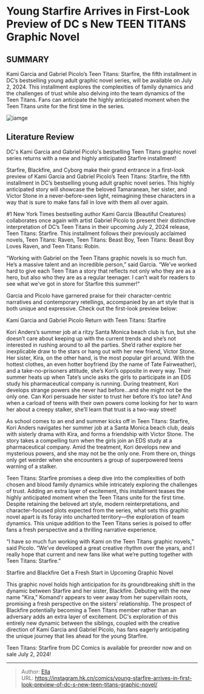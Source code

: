 # Young Starfire Arrives in First-Look Preview of DC s New TEEN TITANS Graphic Novel


## SUMMARY 



  Kami Garcia and Gabriel Picolo’s Teen Titans: Starfire, the fifth installment in DC’s bestselling young adult graphic novel series, will be available on July 2, 2024.   This installment explores the complexities of family dynamics and the challenges of trust while also delving into the team dynamics of the Teen Titans.   Fans can anticipate the highly anticipated moment when the Teen Titans unite for the first time in the series.  

![iamge](https://static1.srcdn.com/wordpress/wp-content/uploads/2024/01/starfire-young-in-teen-titans-graphhic-novel-art-kami-garcia-and-gabriel-picolo.jpg)

## Literature Review

DC&#39;s Kami Garcia and Gabriel Picolo&#39;s bestselling Teen Titans graphic novel series returns with a new and highly anticipated Starfire installment! 




Starfire, Blackfire, and Cyborg make their grand entrance in a first-look preview of Kami Garcia and Gabriel Picolo’s Teen Titans: Starfire, the fifth installment in DC’s bestselling young adult graphic novel series. This highly anticipated story will showcase the beloved Tamaranean, her sister, and Victor Stone in a never-before-seen light, reimagining these characters in a way that is sure to make fans fall in love with them all over again.




#1 New York Times bestselling author Kami Garcia (Beautiful Creatures) collaborates once again with artist Gabriel Picolo to present their distinctive interpretation of DC’s Teen Titans in their upcoming July 2, 2024 release, Teen Titans: Starfire. This installment follows their previously acclaimed novels, Teen Titans: Raven, Teen Titans: Beast Boy, Teen Titans: Beast Boy Loves Raven, and Teen Titans: Robin.


“Working with Gabriel on the Teen Titans graphic novels is so much fun. He’s a massive talent and an incredible person,” said Garcia. “We’ve worked hard to give each Teen Titan a story that reflects not only who they are as a hero, but also who they are as a regular teenager. I can’t wait for readers to see what we’ve got in store for Starfire this summer!”


Garcia and Picolo have garnered praise for their character-centric narratives and contemporary retellings, accompanied by an art style that is both unique and expressive. Check out the first-look preview below:





 Kami Garcia and Gabriel Picolo Return with Teen Titans: Starfire 
         


Kori Anders’s summer job at a ritzy Santa Monica beach club is fun, but she doesn’t care about keeping up with the current trends and she’s not interested in rushing around to all the parties. She’d rather explore her inexplicable draw to the stars or hang out with her new friend, Victor Stone.
Her sister, Kira, on the other hand, is the most popular girl around. With the hottest clothes, an even hotter boyfriend (by the name of Tate Fairweather), and a take-no-prisoners attitude, she’s Kori’s opposite in every way. Their summer heats up when Tate’s uncle asks the girls to participate in an EDS study his pharmaceutical company is running. During treatment, Kori develops strange powers she never had before…and she might not be the only one.
Can Kori persuade her sister to trust her before it’s too late? And when a carload of teens with their own powers come looking for her to warn her about a creepy stalker, she’ll learn that trust is a two-way street!





As school comes to an end and summer kicks off in Teen Titans: Starfire, Kori Anders navigates her summer job at a Santa Monica beach club, deals with sisterly drama with Kira, and forms a friendship with Victor Stone. The story takes a compelling turn when the girls join an EDS study at a pharmaceutical company. Amid the treatment, Kori develops new and mysterious powers, and she may not be the only one. From there on, things only get weirder when she encounters a group of superpowered teens warning of a stalker.

Teen Titans: Starfire promises a deep dive into the complexities of both chosen and blood family dynamics while intricately exploring the challenges of trust. Adding an extra layer of excitement, this installment teases the highly anticipated moment when the Teen Titans unite for the first time. Despite retaining the beloved art style, modern reinterpretations, and character-focused plots expected from the series, what sets this graphic novel apart is its foray into uncharted territory—the exploration of team dynamics. This unique addition to the Teen Titans series is poised to offer fans a fresh perspective and a thrilling narrative experience.





“I have so much fun working with Kami on the Teen Titans graphic novels,” said Picolo. “We’ve developed a great creative rhythm over the years, and I really hope that current and new fans like what we’re putting together with Teen Titans: Starfire.”




 Starfire and Blackfire Get a Fresh Start in Upcoming Graphic Novel 
          

This graphic novel holds high anticipation for its groundbreaking shift in the dynamic between Starfire and her sister, Blackfire. Debuting with the new name &#34;Kira,&#34; Komand&#39;r appears to veer away from her supervillain roots, promising a fresh perspective on the sisters&#39; relationship. The prospect of Blackfire potentially becoming a Teen Titans member rather than an adversary adds an extra layer of excitement. DC&#39;s exploration of this entirely new dynamic between the siblings, coupled with the creative direction of Kami Garcia and Gabriel Picolo, has fans eagerly anticipating the unique journey that lies ahead for the young Starfire.




Teen Titans: Starfire from DC Comics is available for preorder now and on sale July 2, 2024!



---

> Author: [Ella](https://instagram.hk.cn/)  
> URL: https://instagram.hk.cn/comics/young-starfire-arrives-in-first-look-preview-of-dc-s-new-teen-titans-graphic-novel/  

